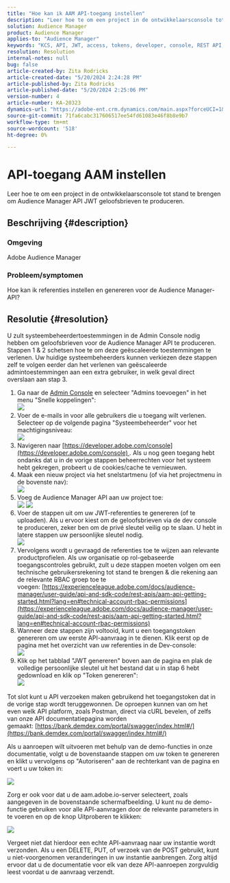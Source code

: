 ```yaml
---
title: "Hoe kan ik AAM API-toegang instellen"
description: "Leer hoe te om een project in de ontwikkelaarsconsole tot stand te brengen om Audience Manager API JWT geloofsbrieven te produceren."
solution: Audience Manager
product: Audience Manager
applies-to: "Audience Manager"
keywords: "KCS, API, JWT, access, tokens, developer, console, REST API, REST"
resolution: Resolution
internal-notes: null
bug: false
article-created-by: Zita Rodricks
article-created-date: "5/20/2024 2:24:28 PM"
article-published-by: Zita Rodricks
article-published-date: "5/20/2024 2:25:06 PM"
version-number: 4
article-number: KA-20323
dynamics-url: "https://adobe-ent.crm.dynamics.com/main.aspx?forceUCI=1&pagetype=entityrecord&etn=knowledgearticle&id=16de6aa6-b416-ef11-9f8a-6045bd026dc7"
source-git-commit: 71fa6cabc317606517ee54fd61083e46f8b8e9b7
workflow-type: tm+mt
source-wordcount: '518'
ht-degree: 0%

---
```


# API-toegang AAM instellen


Leer hoe te om een project in de ontwikkelaarsconsole tot stand te brengen om Audience Manager API JWT geloofsbrieven te produceren.

## Beschrijving {#description}


### Omgeving

Adobe Audience Manager

### Probleem/symptomen

Hoe kan ik referenties instellen en genereren voor de Audience Manager-API?


## Resolutie {#resolution}


U zult systeembeheerdertoestemmingen in de Admin Console nodig hebben om geloofsbrieven voor de Audience Manager API te produceren. Stappen 1 &amp; 2 schetsen hoe te om deze geëscaleerde toestemmingen te verlenen. Uw huidige systeembeheerders kunnen verkiezen deze stappen zelf te volgen eerder dan het verlenen van geëscaleerde admintoestemmingen aan een extra gebruiker, in welk geval direct overslaan aan stap 3.

1. Ga naar de [Admin Console](https://adminconsole.adobe.com/) en selecteer &quot;Admins toevoegen&quot; in het menu &quot;Snelle koppelingen&quot;:<br>    ![](assets/27c759f0-4418-ed11-b83e-0022480868ff.png)
2. Voer de e-mails in voor alle gebruikers die u toegang wilt verlenen. Selecteer op de volgende pagina &quot;Systeembeheerder&quot; voor het machtigingsniveau:<br>    ![](assets/4eaf764b-4518-ed11-b83e-0022480868ff.png)
3. Navigeren naar [https://developer.adobe.com/console](https://developer.adobe.com/console) . Als u nog geen toegang hebt ondanks dat u in de vorige stappen beheerrechten voor het systeem hebt gekregen, probeert u de cookies/cache te vernieuwen.
4. Maak een nieuw project via het snelstartmenu (of via het projectmenu in de bovenste nav):<br>    ![](assets/363a9d79-1418-ed11-b83e-0022480868ff.png)
5. Voeg de Audience Manager API aan uw project toe:<br>    ![](assets/a06e1ebd-1418-ed11-b83e-0022480868ff.png)
   ![](assets/26768505-1518-ed11-b83e-0022480868ff.png)
6. Voer de stappen uit om uw JWT-referenties te genereren (of te uploaden). Als u ervoor kiest om de geloofsbrieven via de dev console te produceren, zeker ben om de privé sleutel veilig op te slaan. U hebt in latere stappen uw persoonlijke sleutel nodig.<br>    ![](assets/d7e73a64-1518-ed11-b83e-0022480868ff.png)
7. Vervolgens wordt u gevraagd de referenties toe te wijzen aan relevante productprofielen. Als uw organisatie op rol-gebaseerde toegangscontroles gebruikt, zult u deze stappen moeten volgen om een technische gebruikersrekening tot stand te brengen &amp; die rekening aan de relevante RBAC groep toe te voegen: [https://experienceleague.adobe.com/docs/audience-manager/user-guide/api-and-sdk-code/rest-apis/aam-api-getting-started.html?lang=en#technical-account-rbac-permissions](https://experienceleague.adobe.com/docs/audience-manager/user-guide/api-and-sdk-code/rest-apis/aam-api-getting-started.html?lang=en#technical-account-rbac-permissions)
8. Wanneer deze stappen zijn voltooid, kunt u een toegangstoken genereren om uw eerste API-aanvraag in te dienen. Klik eerst op de pagina met het overzicht van uw referenties in de Dev-console:<br>    ![](assets/f9ef434b-ef22-ed11-b83e-0022480868ff.png)
9. Klik op het tabblad &quot;JWT genereren&quot; boven aan de pagina en plak de volledige persoonlijke sleutel uit het bestand dat u in stap 6 hebt gedownload en klik op &quot;Token genereren&quot;:<br>    ![](assets/54d65c8d-ef22-ed11-b83e-0022480868ff.png)


Tot slot kunt u API verzoeken maken gebruikend het toegangstoken dat in de vorige stap wordt teruggewonnen. De oproepen kunnen van om het even welk API platform, zoals Postman, direct via cURL bevelen, of zelfs van onze API documentatiepagina worden gemaakt: [https://bank.demdex.com/portal/swagger/index.html#/](https://bank.demdex.com/portal/swagger/index.html#/)

Als u aanroepen wilt uitvoeren met behulp van de demo-functies in onze documentatie, volgt u de bovenstaande stappen om uw token te genereren en klikt u vervolgens op &quot;Autoriseren&quot; aan de rechterkant van de pagina en voert u uw token in:

![](assets/ba540b4f-f022-ed11-b83e-0022480868ff.png)

Zorg er ook voor dat u de aam.adobe.io-server selecteert, zoals aangegeven in de bovenstaande schermafbeelding. U kunt nu de demo-functie gebruiken voor alle API-aanvragen door de relevante parameters in te voeren en op de knop Uitproberen te klikken:

![](assets/0ef8197f-f022-ed11-b83e-0022480868ff.png)

Vergeet niet dat hierdoor een echte API-aanvraag naar uw instantie wordt verzonden. Als u een DELETE, PUT, of verzoek van de POST gebruikt, kunt u niet-voorgenomen veranderingen in uw instantie aanbrengen. Zorg altijd ervoor dat u de documentatie voor elk van deze API-aanroepen zorgvuldig leest voordat u de aanvraag verzendt.
